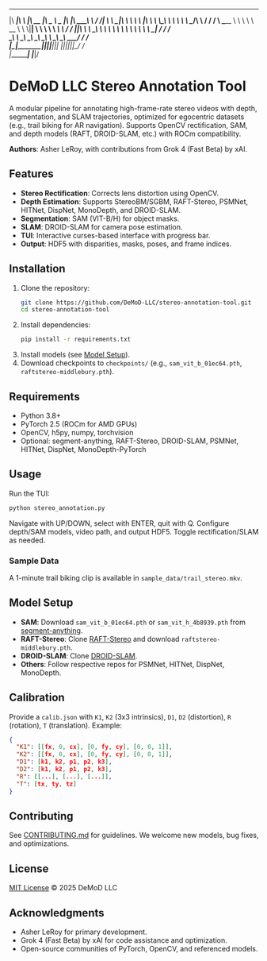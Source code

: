  ________  ___       ________  _____ ______   ___  ________ ___    ___ 
|\   ____\|\  \     |\   __  \|\   _ \  _   \|\  \|\  _____\\  \  /  /|
\ \  \___|\ \  \    \ \  \|\  \ \  \\\__\ \  \ \  \ \  \__/\ \  \/  / /
 \ \_____  \ \  \    \ \   __  \ \  \\|__| \  \ \  \ \   __\\ \    / / 
  \|____|\  \ \  \____\ \  \ \  \ \  \    \ \  \ \  \ \  \_| \/  /  /  
    ____\_\  \ \_______\ \__\ \__\ \__\    \ \__\ \__\ \__\__/  / /    
   |\_________\|_______|\|__|\|__|\|__|     \|__|\|__|\|__|\___/ /     
   \|_________|                                           \|___|/      
                                                                       

# DeMoD LLC Stereo Annotation Tool

A modular pipeline for annotating high-frame-rate stereo videos with depth, segmentation, and SLAM trajectories, optimized for egocentric datasets (e.g., trail biking for AR navigation). Supports OpenCV rectification, SAM, and depth models (RAFT, DROID-SLAM, etc.) with ROCm compatibility.

**Authors**: Asher LeRoy, with contributions from Grok 4 (Fast Beta) by xAI.

## Features
- **Stereo Rectification**: Corrects lens distortion using OpenCV.
- **Depth Estimation**: Supports StereoBM/SGBM, RAFT-Stereo, PSMNet, HITNet, DispNet, MonoDepth, and DROID-SLAM.
- **Segmentation**: SAM (VIT-B/H) for object masks.
- **SLAM**: DROID-SLAM for camera pose estimation.
- **TUI**: Interactive curses-based interface with progress bar.
- **Output**: HDF5 with disparities, masks, poses, and frame indices.

## Installation
1. Clone the repository:
   ```bash
   git clone https://github.com/DeMoD-LLC/stereo-annotation-tool.git
   cd stereo-annotation-tool
   ```
2. Install dependencies:
   ```bash
   pip install -r requirements.txt
   ```
3. Install models (see [Model Setup](#model-setup)).
4. Download checkpoints to `checkpoints/` (e.g., `sam_vit_b_01ec64.pth`, `raftstereo-middlebury.pth`).

## Requirements
- Python 3.8+
- PyTorch 2.5 (ROCm for AMD GPUs)
- OpenCV, h5py, numpy, torchvision
- Optional: segment-anything, RAFT-Stereo, DROID-SLAM, PSMNet, HITNet, DispNet, MonoDepth-PyTorch

## Usage
Run the TUI:
```bash
python stereo_annotation.py
```
Navigate with UP/DOWN, select with ENTER, quit with Q. Configure depth/SAM models, video path, and output HDF5. Toggle rectification/SLAM as needed.

### Sample Data
A 1-minute trail biking clip is available in `sample_data/trail_stereo.mkv`.

## Model Setup
- **SAM**: Download `sam_vit_b_01ec64.pth` or `sam_vit_h_4b8939.pth` from [segment-anything](https://github.com/facebookresearch/segment-anything).
- **RAFT-Stereo**: Clone [RAFT-Stereo](https://github.com/princeton-vl/RAFT-Stereo) and download `raftstereo-middlebury.pth`.
- **DROID-SLAM**: Clone [DROID-SLAM](https://github.com/princeton-vl/DROID-SLAM).
- **Others**: Follow respective repos for PSMNet, HITNet, DispNet, MonoDepth.

## Calibration
Provide a `calib.json` with `K1`, `K2` (3x3 intrinsics), `D1`, `D2` (distortion), `R` (rotation), `T` (translation). Example:
```json
{
  "K1": [[fx, 0, cx], [0, fy, cy], [0, 0, 1]],
  "K2": [[fx, 0, cx], [0, fy, cy], [0, 0, 1]],
  "D1": [k1, k2, p1, p2, k3],
  "D2": [k1, k2, p1, p2, k3],
  "R": [[...], [...], [...]],
  "T": [tx, ty, tz]
}
```

## Contributing
See [CONTRIBUTING.md](CONTRIBUTING.md) for guidelines. We welcome new models, bug fixes, and optimizations.

## License
[MIT License](LICENSE) © 2025 DeMoD LLC

## Acknowledgments
- Asher LeRoy for primary development.
- Grok 4 (Fast Beta) by xAI for code assistance and optimization.
- Open-source communities of PyTorch, OpenCV, and referenced models.
